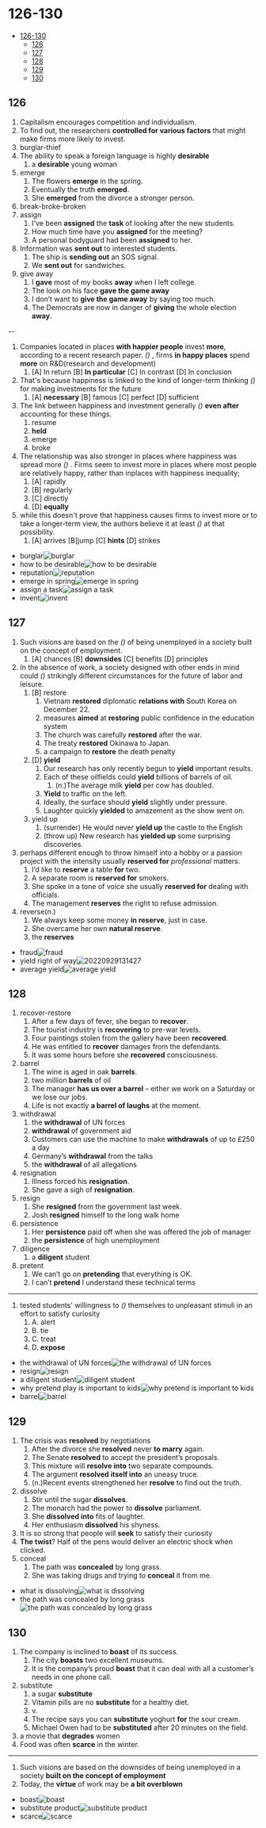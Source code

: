 # 126-130

- [126-130](#126-130)
  - [126](#126)
  - [127](#127)
  - [128](#128)
  - [129](#129)
  - [130](#130)

## 126

1. Capitalism encourages competition and individualism.
2. To find out, the researchers **controlled for various factors** that might make firms more likely to invest.
3. burglar-thief
4. The ability to speak a foreign language is highly **desirable**
   1. a **desirable** young woman
5. emerge
   1. The flowers **emerge** in the spring.
   2. Eventually the truth **emerged**.
   3. She **emerged** from the divorce a stronger person.
6. break-broke-broken
7. assign
   1. I’ve been **assigned** the **task** of looking after the new students.
   2. How much time have you **assigned** for the meeting?
   3. A personal bodyguard had been **assigned** to her.
8. Information was **sent out** to interested students.
   1. The ship is **sending out** an SOS signal.
   2. We **sent out** for sandwiches.
9. give away
   1. I **gave** most of my books **away** when I left college.
   2. The look on his face **gave the game away**
   3. I don’t want to **give the game away** by saying too much.
   4. The Democrats are now in danger of **giving** the whole election **away**.

--

1. Companies located in places **with happier people** invest **more**, according to a recent research paper. _()_ , firms **in happy places** spend **more** on R&D(research and development)
   1. [A] In return [B] **In particular** [C] In contrast [D] In conclusion
2. That's because happiness is linked to the kind of longer-term thinking _()_ for making investments for the future
   1. [A] **necessary** [B] famous [C] perfect [D] sufficient
3. The link between happiness and investment generally _()_ **even after** accounting for these things.
   1. resume
   2. **held**
   3. emerge
   4. broke
4. The relationship was also stronger in places where happiness was spread more _()_ . Firms seem to invest more in places where most people are relatively happy, rather than inplaces with happiness inequality;
   1. [A] rapidly
   2. [B] regularly
   3. [C] directly
   4. [D] **equally**
5. while this doesn't prove that happiness causes firms to invest more or to take a longer-term view, the authors believe it at least _()_ at that possibility.
   1. [A] arrives [B]jump [C] **hints** [D] strikes

- burglar![burglar](https://media.istockphoto.com/illustrations/thief-illustration-id164315913?k=20&m=164315913&s=612x612&w=0&h=6w0Fn4FSXaT3bqLLg31MYbe7FyGcXMiDJ65Lgrx6hJU=)
- how to be desirable![how to be desirable](https://www.wikihow.com/images/thumb/1/1d/Be-Desirable-Step-2.jpg/v4-460px-Be-Desirable-Step-2.jpg.webp)
- reputation![reputation](https://assets1.chainstoreage.com/styles/primary_articles_short/s3/2021-05/reputation_0.gif?itok=DdaqYl8G)
- emerge in spring![emerge in spring](https://www.dailyherald.com/storyimage/DA/20200419/ENTLIFE/200419693/AR/0/AR-200419693.jpg&updated=202004171734&MaxW=900&maxH=900&noborder&Q=80)
- assign a task![assign a task](https://englishlib.org/dictionary/img/wlibrary/a/5ff5bc3d7feb15.03276370.jpg)
- invent![invent](https://trdergisi.com/wp-content/uploads/2018/01/graham.jpg)

## 127

1. Such visions are based on the _()_ of being unemployed in a society built on the concept of employment.
   1. [A] chances [B] **downsides** [C] benefits [D] principles
2. In the absence of work, a society designed with other ends in mind could _()_ strikingly different circumstances for the future of labor and leisure.
   1. [B] restore
      1. Vietnam **restored** diplomatic **relations with** South Korea on December 22.
      2. measures **aimed** at **restoring** public confidence in the education system
      3. The church was carefully **restored** after the war.
      4. The treaty **restored** Okinawa to Japan.
      5. a campaign to **restore** the death penalty
   2. [D] **yield**
      1. Our research has only recently begun to **yield** important results.
      2. Each of these oilfields could **yield** billions of barrels of oil.
         1. (n.)The average milk **yield** per cow has doubled.
      3. **Yield** to traffic on the left.
      4. Ideally, the surface should **yield** slightly under pressure.
      5. Laughter quickly **yielded** to amazement as the show went on.
   3. yield up
      1. (surrender) He would never **yield up** the castle to the English
      2. (throw up) New research has **yielded up** some surprising discoveries.
3. perhaps different enough to throw himself into a hobby or a passion project with the intensity usually **reserved for** _professional_ matters.
   1. I’d like to **reserve** a table **for** two.
   2. A separate room is **reserved for** smokers.
   3. She spoke in a tone of voice she usually **reserved for** dealing with officials.
   4. The management **reserves** the right to refuse admission.
4. reverse(n.)
   1. We always keep some money **in reserve**, just in case.
   2. She overcame her own **natural reserve**.
   3. the **reserves**

- fraud![fraud](https://uploads-ssl.webflow.com/608353cb0067e32edaa3e4c9/6250494d364f324bb344c194_BLOG%201%20-%20eBook%20Introduction%20to%20Fraud%20Detection%20Detailed%20Version.jpg)
- yield right of way![20220929131427](https://raw.githubusercontent.com/Logible/Image/main/note_image/20220929131427.png)
- average yield![average yield](https://schoolworkhelper.net/wp-content/uploads/2011/01/average-yield.jpg)

## 128

1. recover-restore
   1. After a few days of fever, she began to **recover**.
   2. The tourist industry is **recovering** to pre-war levels.
   3. Four paintings stolen from the gallery have been **recovered**.
   4. He was entitled to **recover** damages from the defendants.
   5. It was some hours before she **recovered** consciousness.
2. barrel
   1. The wine is aged in oak **barrels**.
   2. two million **barrels** of oil
   3. The manager **has us over a barrel** – either we work on a Saturday or we lose our jobs.
   4. Life is not exactly **a barrel of laughs** at the moment.
3. withdrawal
   1. the **withdrawal** of UN forces
   2. **withdrawal** of government aid
   3. Customers can use the machine to make **withdrawals** of up to £250 a day
   4. Germany’s **withdrawal** from the talks
   5. the **withdrawal** of all allegations
4. resignation
   1. Illness forced his **resignation**.
   2. She gave a sigh of **resignation**.
5. resign
   1. She **resigned** from the government last week.
   2. Josh **resigned** himself to the long walk home
6. persistence
   1. Her **persistence** paid off when she was offered the job of manager
   2. the **persistence** of high unemployment
7. diligence
   1. a **diligent** student
8. pretent
   1. We can’t go on **pretending** that everything is OK.
   2. I can’t **pretend** I understand these technical terms

---

1. tested students' willingness to _()_ themselves to unpleasant stimuli in an effort to satisfy curiosity
   1. A. alert
   2. B. tie
   3. C. treat
   4. D. **expose**

- the withdrawal of UN forces![the withdrawal of UN forces](https://www.omankyeame.info/wp-content/uploads/2022/08/DR-CONGO-768x348-1.jpg)
- resign![resign](https://res.cloudinary.com/people-matters/image/upload/fl_immutable_cache,w_624,h_351,q_auto,f_auto/v1535524509/1535524379.jpg)
- a diligent student![diligent student](https://c8.alamy.com/comp/D5AN26/diligent-student-being-absorbed-in-studying-D5AN26.jpg)
- why pretend play is important to kids![why pretend is important to kids](https://hips.hearstapps.com/hmg-prod/images/pretend-play-1599068561.png)
- barrel![barrel](https://encrypted-tbn0.gstatic.com/images?q=tbn:ANd9GcTB3yk0lZKlOT9u1nmc6ii-hOCGtdOPuQbmNQ&usqp=CAU)

## 129

1. The crisis was **resolved** by negotiations
   1. After the divorce she **resolved** never **to marry** again.
   2. The Senate **resolved** to accept the president’s proposals.
   3. This mixture will **resolve into** two separate compounds.
   4. The argument **resolved itself into** an uneasy truce.
   5. (n.)Recent events strengthened her **resolve** to find out the truth.
2. dissolve
   1. Stir until the sugar **dissolves**.
   2. The monarch had the power to **dissolve** parliament.
   3. She **dissolved into** fits of laughter.
   4. Her enthusiasm **dissolved** his shyness.
3. It is so strong that people will **seek** to satisfy their curiosity
4. **The twist**? Half of the pens would deliver an electric shock when clicked.
5. conceal
   1. The path was **concealed** by long grass.
   2. She was taking drugs and trying to **conceal** it from me.

- what is dissolving![what is dissolving](https://images.twinkl.co.uk/tw1n/image/private/t_630/u/ux/dissolving_ver_1.png)
- the path was concealed by long grass![the path was concealed by long grass](https://thumbs.dreamstime.com/z/tranquility-open-holy-bible-scriptures-grass-path-stepping-stones-lawn-hill-concept-photo-small-embedded-depicting-146948074.jpg)

## 130

1. The company is inclined to **boast** of its success.
   1. The city **boasts** two excellent museums.
   2. It is the company’s proud **boast** that it can deal with all a customer’s needs in one phone call.
2. substitute
   1. a sugar **substitute**
   2. Vitamin pills are no **substitute** for a healthy diet.
   3. v.
   4. The recipe says you can **substitute** yoghurt **for** the sour cream.
   5. Michael Owen had to be **substituted** after 20 minutes on the field.
3. a movie that **degrades** women
4. Food was often **scarce** in the winter.

---

1. Such visions are based on the downsides of being unemployed in a society **built on the concept of employment**
2. Today, the **virtue** of work may be **a bit overblown**

- boast![boast](https://us.123rf.com/450wm/freehandz/freehandz1705/freehandz170500020/78832405-boast-vector-illustration-isolated-on-white-background-.jpg?ver=6)
- substitute product![substitute product](https://cdn.wallstreetmojo.com/wp-content/uploads/2020/10/Substitute-Products-1.jpg)
- scarce![scarce](https://www.worldatlas.com/r/w1200/upload/aa/7c/a1/shutterstock-511571797.jpg)
